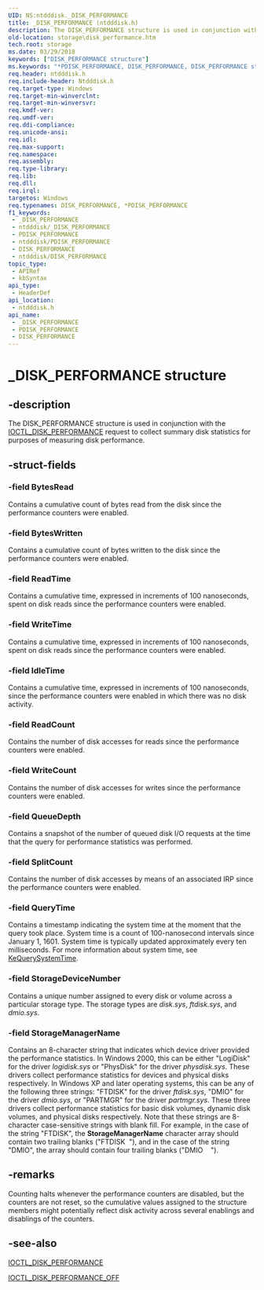```yaml
---
UID: NS:ntdddisk._DISK_PERFORMANCE
title: _DISK_PERFORMANCE (ntdddisk.h)
description: The DISK_PERFORMANCE structure is used in conjunction with the IOCTL_DISK_PERFORMANCE request to collect summary disk statistics for purposes of measuring disk performance.
old-location: storage\disk_performance.htm
tech.root: storage
ms.date: 03/29/2018
keywords: ["DISK_PERFORMANCE structure"]
ms.keywords: "*PDISK_PERFORMANCE, DISK_PERFORMANCE, DISK_PERFORMANCE structure [Storage Devices], PDISK_PERFORMANCE, PDISK_PERFORMANCE structure pointer [Storage Devices], _DISK_PERFORMANCE, ntdddisk/DISK_PERFORMANCE, ntdddisk/PDISK_PERFORMANCE, storage.disk_performance, structs-disk_64493b27-dce7-4976-9519-c7324bd09b69.xml"
req.header: ntdddisk.h
req.include-header: Ntdddisk.h
req.target-type: Windows
req.target-min-winverclnt: 
req.target-min-winversvr: 
req.kmdf-ver: 
req.umdf-ver: 
req.ddi-compliance: 
req.unicode-ansi: 
req.idl: 
req.max-support: 
req.namespace: 
req.assembly: 
req.type-library: 
req.lib: 
req.dll: 
req.irql: 
targetos: Windows
req.typenames: DISK_PERFORMANCE, *PDISK_PERFORMANCE
f1_keywords:
 - _DISK_PERFORMANCE
 - ntdddisk/_DISK_PERFORMANCE
 - PDISK_PERFORMANCE
 - ntdddisk/PDISK_PERFORMANCE
 - DISK_PERFORMANCE
 - ntdddisk/DISK_PERFORMANCE
topic_type:
 - APIRef
 - kbSyntax
api_type:
 - HeaderDef
api_location:
 - ntdddisk.h
api_name:
 - _DISK_PERFORMANCE
 - PDISK_PERFORMANCE
 - DISK_PERFORMANCE
---
```


# _DISK_PERFORMANCE structure


## -description

The DISK_PERFORMANCE structure is used in conjunction with the <a href="/windows-hardware/drivers/ddi/ntdddisk/ni-ntdddisk-ioctl_disk_performance">IOCTL_DISK_PERFORMANCE</a> request to collect summary disk statistics for purposes of measuring disk performance.

## -struct-fields

### -field BytesRead

Contains a cumulative count of bytes read from the disk since the performance counters were enabled.

### -field BytesWritten

Contains a cumulative count of bytes written to the disk since the performance counters were enabled.

### -field ReadTime

Contains a cumulative time, expressed in increments of 100 nanoseconds, spent on disk reads since the performance counters were enabled.

### -field WriteTime

Contains a cumulative time, expressed in increments of 100 nanoseconds, spent on disk reads since the performance counters were enabled.

### -field IdleTime

Contains a cumulative time, expressed in increments of 100 nanoseconds, since the performance counters were enabled in which there was no disk activity.

### -field ReadCount

Contains the number of disk accesses for reads since the performance counters were enabled.

### -field WriteCount

Contains the number of disk accesses for writes since the performance counters were enabled.

### -field QueueDepth

Contains a snapshot of the number of queued disk I/O requests at the time that the query for performance statistics was performed.

### -field SplitCount

Contains the number of disk accesses by means of an associated IRP since the performance counters were enabled.

### -field QueryTime

Contains a timestamp indicating the system time at the moment that the query took place. System time is a count of 100-nanosecond intervals since January 1, 1601. System time is typically updated approximately every ten milliseconds. For more information about system time, see <a href="/windows-hardware/drivers/ddi/wdm/nf-wdm-kequerysystemtime">KeQuerySystemTime</a>.

### -field StorageDeviceNumber

Contains a unique number assigned to every disk or volume across a particular storage type. The storage types are <i>disk.sys</i>, <i>ftdisk.sys</i>, and <i>dmio.sys</i>.

### -field StorageManagerName

Contains an 8-character string that indicates which device driver provided the performance statistics. In Windows 2000, this can be either "LogiDisk" for the driver <i>logidisk.sys</i> or "PhysDisk" for the driver <i>physdisk.sys</i>. These drivers collect performance statistics for devices and physical disks respectively. In Windows XP and later operating systems, this can be any of the following three strings: "FTDISK" for the driver <i>ftdisk.sys</i>, "DMIO" for the driver <i>dmio.sys</i>, or "PARTMGR" for the driver <i>partmgr.sys</i>. These three drivers collect performance statistics for basic disk volumes, dynamic disk volumes, and physical disks respectively. Note that these strings are 8-character case-sensitive strings with blank fill. For example, in the case of the string "FTDISK", the <b>StorageManagerName</b> character array should contain two trailing blanks ("FTDISK&nbsp;&nbsp;"), and in the case of the string "DMIO", the array should contain four trailing blanks ("DMIO&nbsp;&nbsp;&nbsp;&nbsp;").

## -remarks

Counting halts whenever the performance counters are disabled, but the counters are not reset, so the cumulative values assigned to the structure members might potentially reflect disk activity across several enablings and disablings of the counters.

## -see-also

<a href="/windows-hardware/drivers/ddi/ntdddisk/ni-ntdddisk-ioctl_disk_performance">IOCTL_DISK_PERFORMANCE</a>

<a href="/windows-hardware/drivers/ddi/ntdddisk/ni-ntdddisk-ioctl_disk_performance_off">IOCTL_DISK_PERFORMANCE_OFF</a>

